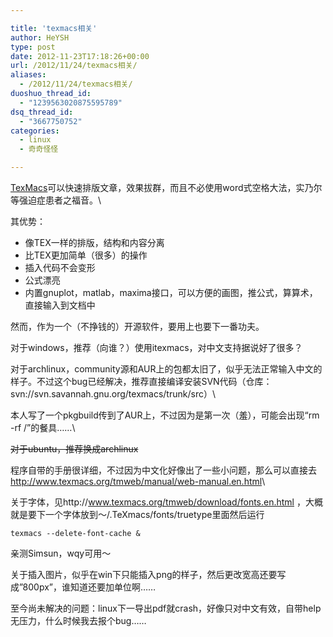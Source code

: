 ```yaml
---

title: 'texmacs相关'
author: HeYSH
type: post
date: 2012-11-23T17:18:26+00:00
url: /2012/11/24/texmacs相关/
aliases:
  - /2012/11/24/texmacs相关/
duoshuo_thread_id:
  - "1239563020875595789"
dsq_thread_id:
  - "3667750752"
categories:
  - linux
  - 奇奇怪怪

---
```

[TexMacs](http://www.texmacs.org/ "TexMacs")可以快速排版文章，效果拔群，而且不必使用word式空格大法，实乃尔等强迫症患者之福音。\

其优势：

-   像TEX一样的排版，结构和内容分离
-   比TEX更加简单（很多）的操作
-   插入代码不会变形
-   公式漂亮
-   内置gnuplot，matlab，maxima接口，可以方便的画图，推公式，算算术，直接输入到文档中

然而，作为一个（不挣钱的）开源软件，要用上也要下一番功夫。

对于windows，推荐（向谁？）使用itexmacs，对中文支持据说好了很多？

对于archlinux，community源和AUR上的包都太旧了，似乎无法正常输入中文的样子。不过这个bug已经解决，推荐直接编译安装SVN代码（仓库：svn://svn.savannah.gnu.org/texmacs/trunk/src）\

本人写了一个pkgbuild传到了AUR上，不过因为是第一次（羞），可能会出现“rm -rf /”的餐具……\

~~对于ubuntu，推荐换成archlinux~~

程序自带的手册很详细，不过因为中文化好像出了一些小问题，那么可以直接去<http://www.texmacs.org/tmweb/manual/web-manual.en.html>\

关于字体，见http://www.texmacs.org/tmweb/download/fonts.en.html ，大概就是要下一个字体放到～/.TeXmacs/fonts/truetype里面然后运行

``` 
texmacs --delete-font-cache &
```

亲测Simsun，wqy可用～

关于插入图片，似乎在win下只能插入png的样子，然后更改宽高还要写成”800px”，谁知道还要加单位啊……

至今尚未解决的问题：linux下一导出pdf就crash，好像只对中文有效，自带help无压力，什么时候我去报个bug……

